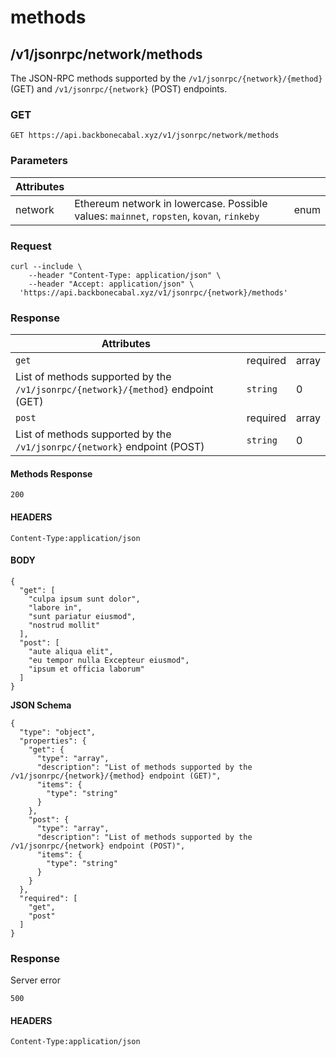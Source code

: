 # methods

## /v1/jsonrpc/network/methods

The JSON-RPC methods supported by the `/v1/jsonrpc/{network}/{method}` (GET) and `/v1/jsonrpc/{network}` (POST)
endpoints.

### GET

`GET https://api.backbonecabal.xyz/v1/jsonrpc/network/methods`

### Parameters

| Attributes |                                                                                          |      |
| ---------- | ---------------------------------------------------------------------------------------- | ---- |
| network    | Ethereum network in lowercase. Possible values: `mainnet`, `ropsten`, `kovan`, `rinkeby` | enum |

### Request

```
curl --include \
    --header "Content-Type: application/json" \
    --header "Accept: application/json" \
  'https://api.backbonecabal.xyz/v1/jsonrpc/{network}/methods'
```

### Response

| Attributes                                                                       |          |       |
| -------------------------------------------------------------------------------- | -------- | ----- |
| `get`                                                                            | required | array |
| List of methods supported by the `/v1/jsonrpc/{network}/{method}` endpoint (GET) | `string` | 0     |
| `post`                                                                           | required | array |
| List of methods supported by the `/v1/jsonrpc/{network}` endpoint (POST)         | `string` | 0     |

#### Methods Response

`200`

#### HEADERS

`Content-Type:application/json`

#### BODY

```
{
  "get": [
    "culpa ipsum sunt dolor",
    "labore in",
    "sunt pariatur eiusmod",
    "nostrud mollit"
  ],
  "post": [
    "aute aliqua elit",
    "eu tempor nulla Excepteur eiusmod",
    "ipsum et officia laborum"
  ]
}
```

**JSON Schema**

```
{
  "type": "object",
  "properties": {
    "get": {
      "type": "array",
      "description": "List of methods supported by the /v1/jsonrpc/{network}/{method} endpoint (GET)",
      "items": {
        "type": "string"
      }
    },
    "post": {
      "type": "array",
      "description": "List of methods supported by the /v1/jsonrpc/{network} endpoint (POST)",
      "items": {
        "type": "string"
      }
    }
  },
  "required": [
    "get",
    "post"
  ]
}
```

### Response

Server error

`500`

#### HEADERS

`Content-Type:application/json`
